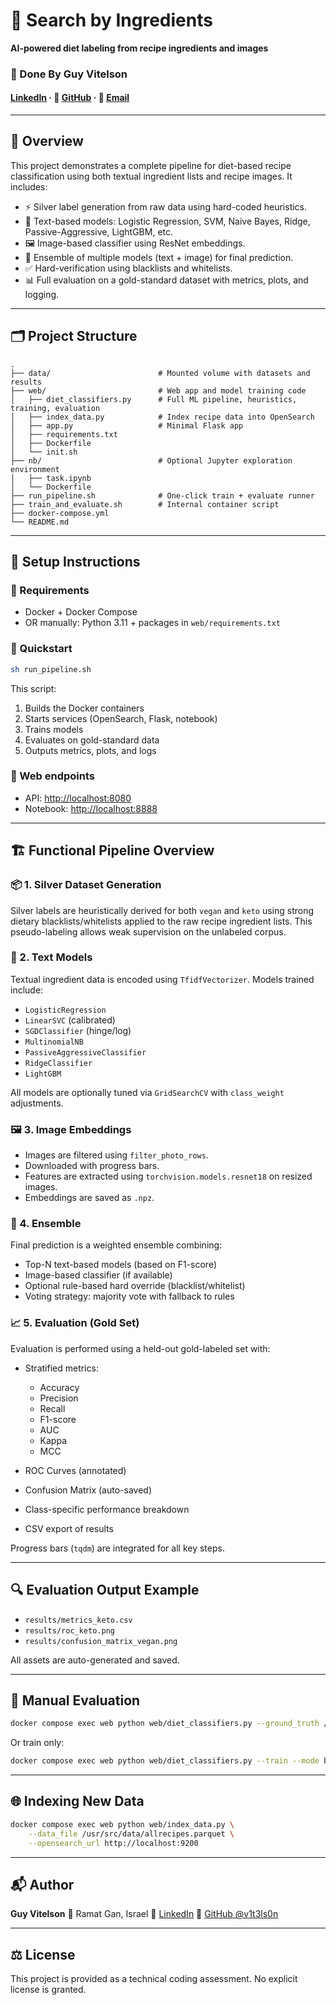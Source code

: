 # 🥑 Search by Ingredients

**AI-powered diet labeling from recipe ingredients and images**
### 👤 Done By Guy Vitelson
#### [LinkedIn](https://www.linkedin.com/in/guyvitelson/) · 🐙 [GitHub](https://github.com/v1t3ls0n) · 📧 [Email](mailto:guyvitelson@gmail.com)

---

## 🧠 Overview

This project demonstrates a complete pipeline for diet-based recipe classification using both textual ingredient lists and recipe images. It includes:

* ⚡ Silver label generation from raw data using hard-coded heuristics.
* 🧃 Text-based models: Logistic Regression, SVM, Naive Bayes, Ridge, Passive-Aggressive, LightGBM, etc.
* 🖼️ Image-based classifier using ResNet embeddings.
* 🤖 Ensemble of multiple models (text + image) for final prediction.
* ✅ Hard-verification using blacklists and whitelists.
* 📊 Full evaluation on a gold-standard dataset with metrics, plots, and logging.

---

## 🗂️ Project Structure

```
.
├── data/                        # Mounted volume with datasets and results
├── web/                         # Web app and model training code
│   ├── diet_classifiers.py      # Full ML pipeline, heuristics, training, evaluation
│   ├── index_data.py            # Index recipe data into OpenSearch
│   ├── app.py                   # Minimal Flask app
│   ├── requirements.txt
│   ├── Dockerfile
│   └── init.sh
├── nb/                          # Optional Jupyter exploration environment
│   ├── task.ipynb
│   └── Dockerfile
├── run_pipeline.sh              # One-click train + evaluate runner
├── train_and_evaluate.sh        # Internal container script
├── docker-compose.yml
└── README.md
```

---

## 🧰 Setup Instructions

### 🔧 Requirements

* Docker + Docker Compose
* OR manually: Python 3.11 + packages in `web/requirements.txt`

### 🚀 Quickstart

```bash
sh run_pipeline.sh
```

This script:

1. Builds the Docker containers
2. Starts services (OpenSearch, Flask, notebook)
3. Trains models
4. Evaluates on gold-standard data
5. Outputs metrics, plots, and logs

### 🧪 Web endpoints

* API: [http://localhost:8080](http://localhost:8080)
* Notebook: [http://localhost:8888](http://localhost:8888)

---

## 🏗️ Functional Pipeline Overview

### 📦 1. Silver Dataset Generation

Silver labels are heuristically derived for both `vegan` and `keto` using strong dietary blacklists/whitelists applied to the raw recipe ingredient lists. This pseudo-labeling allows weak supervision on the unlabeled corpus.

### 🧠 2. Text Models

Textual ingredient data is encoded using `TfidfVectorizer`. Models trained include:

* `LogisticRegression`
* `LinearSVC` (calibrated)
* `SGDClassifier` (hinge/log)
* `MultinomialNB`
* `PassiveAggressiveClassifier`
* `RidgeClassifier`
* `LightGBM`

All models are optionally tuned via `GridSearchCV` with `class_weight` adjustments.

### 🖼️ 3. Image Embeddings

* Images are filtered using `filter_photo_rows`.
* Downloaded with progress bars.
* Features are extracted using `torchvision.models.resnet18` on resized images.
* Embeddings are saved as `.npz`.

### 🤝 4. Ensemble

Final prediction is a weighted ensemble combining:

* Top-N text-based models (based on F1-score)
* Image-based classifier (if available)
* Optional rule-based hard override (blacklist/whitelist)
* Voting strategy: majority vote with fallback to rules

### 📈 5. Evaluation (Gold Set)

Evaluation is performed using a held-out gold-labeled set with:

* Stratified metrics:

  * Accuracy
  * Precision
  * Recall
  * F1-score
  * AUC
  * Kappa
  * MCC
* ROC Curves (annotated)
* Confusion Matrix (auto-saved)
* Class-specific performance breakdown
* CSV export of results

Progress bars (`tqdm`) are integrated for all key steps.

---

## 🔍 Evaluation Output Example

* `results/metrics_keto.csv`
* `results/roc_keto.png`
* `results/confusion_matrix_vegan.png`

All assets are auto-generated and saved.

---

## 🧪 Manual Evaluation

```bash
docker compose exec web python web/diet_classifiers.py --ground_truth /usr/src/data/ground_truth_sample.csv
```

Or train only:

```bash
docker compose exec web python web/diet_classifiers.py --train --mode both
```

---

## 🌐 Indexing New Data

```bash
docker compose exec web python web/index_data.py \
    --data_file /usr/src/data/allrecipes.parquet \
    --opensearch_url http://localhost:9200
```

---

## 📬 Author

**Guy Vitelson**
📍 Ramat Gan, Israel
🔗 [LinkedIn](https://www.linkedin.com/in/guyvitelson/)
🐙 [GitHub @v1t3ls0n](https://github.com/v1t3ls0n)

---

## ⚖️ License

This project is provided as a technical coding assessment. No explicit license is granted.

